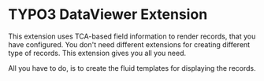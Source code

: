 TYPO3 DataViewer Extension
==========================

This extension uses TCA-based field information to render records, that you have
configured. You don't need different extensions for creating different type of records.
This extension gives you all you need.

All you have to do, is to create the fluid templates for displaying the records.